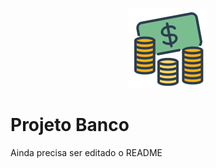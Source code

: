 
<p align="center">
<img src="https://github.com/MatheusFranciscone/projeto-banco/blob/master/images/cash.png">
</p>

# Projeto Banco
Ainda precisa ser editado o README
 
